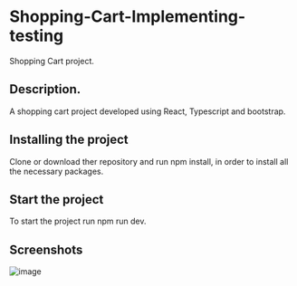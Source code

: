 # Shopping-Cart-Implementing-testing
Shopping Cart project.

## Description.
A shopping cart project developed using React, Typescript and bootstrap.

## Installing the project
Clone or download ther repository and run npm install, in order to install all the necessary packages.

## Start the project
To start the project run npm run dev.

## Screenshots
![image](https://user-images.githubusercontent.com/49485457/201537484-afa31247-a5c9-47d7-9aab-a55f48768bb3.png)
